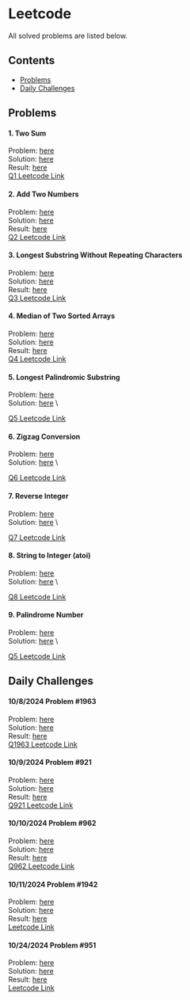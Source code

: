 # Leetcode

All solved problems are listed below.

## Contents
- [Problems](#problems)
- [Daily Challenges](#daily-challenges)

## Problems

#### 1. Two Sum
Problem: [here](Problems/1-Two_Sum/Problem_1.md) \
Solution: [here](Problems/1-Two_Sum/Solution_1.cpp) \
Result: [here](Problems/1-Two_Sum/Result_1.png)\
[Q1 Leetcode Link](https://leetcode.com/problems/two-sum/description/)

#### 2. Add Two Numbers
Problem: [here](Problems/2-Add_Two_Numbers/Problem_2.md) \
Solution: [here](Problems/2-Add_Two_Numbers/Solution_2.cpp) \
Result: [here](Problems/2-Add_Two_Numbers/Result_2.png)\
[Q2 Leetcode Link](https://leetcode.com/problems/add-two-numbers/description/)

#### 3. Longest Substring Without Repeating Characters
Problem: [here](Problems/3-Longest_Substring/Problem_3.md) \
Solution: [here](Problems/3-Longest_Substring/Solution_3.cpp) \
Result: [here](Problems/3-Longest_Substring/Result_3.png)\
[Q3 Leetcode Link](https://leetcode.com/problems/longest-substring-without-repeating-characters/description/)

#### 4. Median of Two Sorted Arrays
Problem: [here](Problems/4-Median_of_Two_Arr/Problem_4.md) \
Solution: [here](Problems/4-Median_of_Two_Arr/Solution_4.cpp) \
Result: [here](Problems/4-Median_of_Two_Arr/Result_4.png)\
[Q4 Leetcode Link](https://leetcode.com/problems/median-of-two-sorted-arrays/description/)

<!-- TODO: Result 5-9 -->
#### 5. Longest Palindromic Substring
Problem: [here](Problems/5-Longest_Palindromic_Substring/Problem_5.md) \
Solution: [here](Problems/5-Longest_Palindromic_Substring/Solution_5.cpp) \
<!-- Result: [here](Problems/4-Median_of_Two_Arr/Result_4.png)\ -->
[Q5 Leetcode Link](https://leetcode.com/problems/longest-palindromic-substring/)

#### 6. Zigzag Conversion
Problem: [here](Problems/6-Zigzag_Conversion/Problem_6.md) \
Solution: [here](Problems/6-Zigzag_Conversion/Solution_6.cpp) \
<!-- Result: [here](Problems/4-Median_of_Two_Arr/Result_4.png)\ -->
[Q6 Leetcode Link](https://leetcode.com/problems/zigzag-conversion/description/)

#### 7. Reverse Integer
Problem: [here](Problems/7-Reverse_Integer/Problem_7.md) \
Solution: [here](Problems/7-Reverse_Integer/Solution_7.cpp) \
<!-- Result: [here](Problems/4-Median_of_Two_Arr/Result_4.png)\ -->
[Q7 Leetcode Link](https://leetcode.com/problems/reverse-integer/)

#### 8. String to Integer (atoi)
Problem: [here](Problems/8-String_to_Integer/Problem_8.md) \
Solution: [here](Problems/8-String_to_Integer/Solution_8.cpp) \
<!-- Result: [here](Problems/4-Median_of_Two_Arr/Result_4.png)\ -->
[Q8 Leetcode Link](https://leetcode.com/problems/string-to-integer-atoi/)

#### 9. Palindrome Number
Problem: [here](Problems/9-Palindrome_Number/Problem_9.md) \
Solution: [here](Problems/9-Palindrome_Number/Solution_9.cpp) \
<!-- Result: [here](Problems/4-Median_of_Two_Arr/Result_4.png)\ -->
[Q5 Leetcode Link](htthttps://leetcode.com/problems/palindrome-number/)



## Daily Challenges

#### 10/8/2024 Problem #1963
Problem: [here](Daily_Challenge/10.8.2024-Q1963/Problem_1963.md)\
Solution: [here](Daily_Challenge/10.8.2024-Q1963/Solution_1963.cpp)\
Result: [here](Daily_Challenge/10.8.2024-Q1963/Result_1963.png)\
[Q1963 Leetcode Link](https://leetcode.com/problems/minimum-number-of-swaps-to-make-the-string-balanced/description/?envType=daily-question&envId=2024-10-11)

#### 10/9/2024 Problem #921
Problem: [here](Daily_Challenge/10.9.2024-Q921/Problem_921.md)\
Solution: [here](Daily_Challenge/10.9.2024-Q921/Solution_921.cpp)\
Result: [here](Daily_Challenge/10.9.2024-Q921/Result_921.png)\
[Q921 Leetcode Link](https://leetcode.com/problems/minimum-add-to-make-parentheses-valid/?envType=daily-question&envId=2024-10-11)

#### 10/10/2024 Problem #962
Problem: [here](Daily_Challenge/10.10.2024-Q962/Problem_962.md)\
Solution: [here](Daily_Challenge/10.10.2024-Q962/Solution_962.cpp)\
Result: [here]()\
[Q962 Leetcode Link](https://leetcode.com/problems/maximum-width-ramp/?envType=daily-question&envId=2024-10-11)

#### 10/11/2024 Problem #1942
Problem: [here](Daily_Challenge/10.11.2024-Q1942/Problem_1942.md)\
Solution: [here](Daily_Challenge/10.11.2024-Q1942/Solution_1942.cpp)\
Result: [here]()\
[Leetcode Link](https://leetcode.com/problems/the-number-of-the-smallest-unoccupied-chair/description/?envType=daily-question&envId=2024-10-11)


#### 10/24/2024 Problem #951
Problem: [here](Daily_Challenge/10.23.2024-Q951/Problem_951.md)\
Solution: [here](Daily_Challenge/10.23.2024-Q951/Solution951.cpp)\
Result: [here]()\
[Leetcode Link](https://leetcode.com/problems/flip-equivalent-binary-trees/)